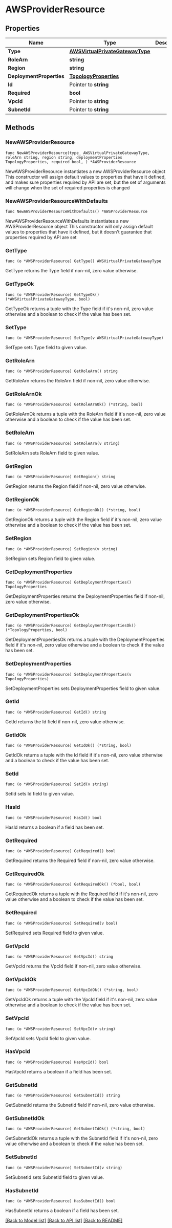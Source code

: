 # AWSProviderResource

## Properties

Name | Type | Description | Notes
------------ | ------------- | ------------- | -------------
**Type** | [**AWSVirtualPrivateGatewayType**](AWSVirtualPrivateGatewayType.md) |  | 
**RoleArn** | **string** |  | 
**Region** | **string** |  | 
**DeploymentProperties** | [**TopologyProperties**](TopologyProperties.md) |  | 
**Id** | Pointer to **string** |  | [optional] 
**Required** | **bool** |  | 
**VpcId** | Pointer to **string** |  | [optional] 
**SubnetId** | Pointer to **string** |  | [optional] 

## Methods

### NewAWSProviderResource

`func NewAWSProviderResource(type_ AWSVirtualPrivateGatewayType, roleArn string, region string, deploymentProperties TopologyProperties, required bool, ) *AWSProviderResource`

NewAWSProviderResource instantiates a new AWSProviderResource object
This constructor will assign default values to properties that have it defined,
and makes sure properties required by API are set, but the set of arguments
will change when the set of required properties is changed

### NewAWSProviderResourceWithDefaults

`func NewAWSProviderResourceWithDefaults() *AWSProviderResource`

NewAWSProviderResourceWithDefaults instantiates a new AWSProviderResource object
This constructor will only assign default values to properties that have it defined,
but it doesn't guarantee that properties required by API are set

### GetType

`func (o *AWSProviderResource) GetType() AWSVirtualPrivateGatewayType`

GetType returns the Type field if non-nil, zero value otherwise.

### GetTypeOk

`func (o *AWSProviderResource) GetTypeOk() (*AWSVirtualPrivateGatewayType, bool)`

GetTypeOk returns a tuple with the Type field if it's non-nil, zero value otherwise
and a boolean to check if the value has been set.

### SetType

`func (o *AWSProviderResource) SetType(v AWSVirtualPrivateGatewayType)`

SetType sets Type field to given value.


### GetRoleArn

`func (o *AWSProviderResource) GetRoleArn() string`

GetRoleArn returns the RoleArn field if non-nil, zero value otherwise.

### GetRoleArnOk

`func (o *AWSProviderResource) GetRoleArnOk() (*string, bool)`

GetRoleArnOk returns a tuple with the RoleArn field if it's non-nil, zero value otherwise
and a boolean to check if the value has been set.

### SetRoleArn

`func (o *AWSProviderResource) SetRoleArn(v string)`

SetRoleArn sets RoleArn field to given value.


### GetRegion

`func (o *AWSProviderResource) GetRegion() string`

GetRegion returns the Region field if non-nil, zero value otherwise.

### GetRegionOk

`func (o *AWSProviderResource) GetRegionOk() (*string, bool)`

GetRegionOk returns a tuple with the Region field if it's non-nil, zero value otherwise
and a boolean to check if the value has been set.

### SetRegion

`func (o *AWSProviderResource) SetRegion(v string)`

SetRegion sets Region field to given value.


### GetDeploymentProperties

`func (o *AWSProviderResource) GetDeploymentProperties() TopologyProperties`

GetDeploymentProperties returns the DeploymentProperties field if non-nil, zero value otherwise.

### GetDeploymentPropertiesOk

`func (o *AWSProviderResource) GetDeploymentPropertiesOk() (*TopologyProperties, bool)`

GetDeploymentPropertiesOk returns a tuple with the DeploymentProperties field if it's non-nil, zero value otherwise
and a boolean to check if the value has been set.

### SetDeploymentProperties

`func (o *AWSProviderResource) SetDeploymentProperties(v TopologyProperties)`

SetDeploymentProperties sets DeploymentProperties field to given value.


### GetId

`func (o *AWSProviderResource) GetId() string`

GetId returns the Id field if non-nil, zero value otherwise.

### GetIdOk

`func (o *AWSProviderResource) GetIdOk() (*string, bool)`

GetIdOk returns a tuple with the Id field if it's non-nil, zero value otherwise
and a boolean to check if the value has been set.

### SetId

`func (o *AWSProviderResource) SetId(v string)`

SetId sets Id field to given value.

### HasId

`func (o *AWSProviderResource) HasId() bool`

HasId returns a boolean if a field has been set.

### GetRequired

`func (o *AWSProviderResource) GetRequired() bool`

GetRequired returns the Required field if non-nil, zero value otherwise.

### GetRequiredOk

`func (o *AWSProviderResource) GetRequiredOk() (*bool, bool)`

GetRequiredOk returns a tuple with the Required field if it's non-nil, zero value otherwise
and a boolean to check if the value has been set.

### SetRequired

`func (o *AWSProviderResource) SetRequired(v bool)`

SetRequired sets Required field to given value.


### GetVpcId

`func (o *AWSProviderResource) GetVpcId() string`

GetVpcId returns the VpcId field if non-nil, zero value otherwise.

### GetVpcIdOk

`func (o *AWSProviderResource) GetVpcIdOk() (*string, bool)`

GetVpcIdOk returns a tuple with the VpcId field if it's non-nil, zero value otherwise
and a boolean to check if the value has been set.

### SetVpcId

`func (o *AWSProviderResource) SetVpcId(v string)`

SetVpcId sets VpcId field to given value.

### HasVpcId

`func (o *AWSProviderResource) HasVpcId() bool`

HasVpcId returns a boolean if a field has been set.

### GetSubnetId

`func (o *AWSProviderResource) GetSubnetId() string`

GetSubnetId returns the SubnetId field if non-nil, zero value otherwise.

### GetSubnetIdOk

`func (o *AWSProviderResource) GetSubnetIdOk() (*string, bool)`

GetSubnetIdOk returns a tuple with the SubnetId field if it's non-nil, zero value otherwise
and a boolean to check if the value has been set.

### SetSubnetId

`func (o *AWSProviderResource) SetSubnetId(v string)`

SetSubnetId sets SubnetId field to given value.

### HasSubnetId

`func (o *AWSProviderResource) HasSubnetId() bool`

HasSubnetId returns a boolean if a field has been set.


[[Back to Model list]](../README.md#documentation-for-models) [[Back to API list]](../README.md#documentation-for-api-endpoints) [[Back to README]](../README.md)


